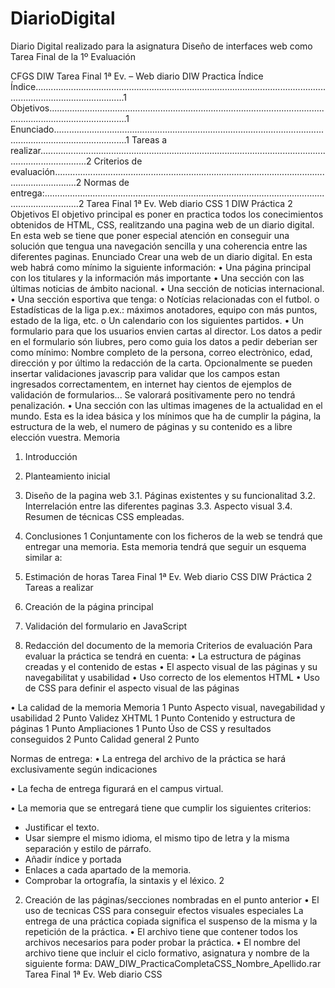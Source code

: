 # DiarioDigital

Diario Digital realizado para la asignatura Diseño de interfaces web como Tarea Final de la 1º Evaluación

CFGS DIW
Tarea Final 1ª Ev. – Web diario
DIW Practica
Índice
Índice................................................................................................................................................................1
Objetivos...........................................................................................................................................................1
Enunciado.........................................................................................................................................................1
Tareas a realizar...............................................................................................................................................2
Criterios de evaluación.....................................................................................................................................2
Normas de entrega:..........................................................................................................................................2
Tarea Final 1ª Ev. Web diario CSS 1
DIW Práctica 2
Objetivos
El objetivo principal es poner en practica todos los conecimientos obtenidos de HTML, CSS, realitzando una
pagina web de un diario digital.
En esta web se tiene que poner especial atención en conseguir una solución que tengua una navegación
sencilla y una coherencia entre las diferentes paginas.
Enunciado
Crear una web de un diario digital. En esta web habrá como mínimo la siguiente información:
• Una página principal con los titulares y la información más importante
• Una sección con las últimas noticias de ámbito nacional.
• Una sección de noticias internacional.
• Una sección esportiva que tenga:
o Notícias relacionadas con el futbol.
o Estadísticas de la liga p.ex.: máximos anotadores, equipo con más puntos, estado de la liga,
etc.
o Un calendario con los siguientes partidos.
• Un formulario para que los usuarios envien cartas al director. Los datos a pedir en el formulario són
liubres, pero como guia los datos a pedir deberian ser como mínimo: Nombre completo de la
persona, correo electrònico, edad, dirección y por último la redacción de la carta. Opcionalmente se
pueden insertar validaciones javascrip para validar que los campos estan ingresados
correctamentem, en internet hay cientos de ejemplos de validación de formularios... Se valorará
positivamente pero no tendrá penalización.
• Una sección con las ultimas imagenes de la actualidad en el mundo.
Esta es la idea básica y los mínimos que ha de cumplir la página, la estructura de la web, el numero de
páginas y su contenido es a libre elección vuestra.
Memoria
 
 
1. Introducción
2. Planteamiento inicial
3. Diseño de la pagina web
3.1. Páginas existentes y su funcionalitad
3.2. Interrelación entre las diferentes paginas
3.3. Aspecto visual
3.4. Resumen de técnicas CSS empleadas.
 
5. Conclusiones
 1
Conjuntamente con los ficheros de la web se tendrá que entregar una memoria. Esta memoria tendrá
que seguir un esquema similar a:
4. Estimación de horas
Tarea Final 1ª Ev. Web diario CSS
DIW Práctica 2
Tareas a realizar
1. Creación de la página principal
 
3. Validación del formulario en JavaScript
4. Redacción del documento de la memoria
Criterios de evaluación
Para evaluar la práctica se tendrá en cuenta:
• La estructura de páginas creadas y el contenido de estas
• El aspecto visual de las páginas y su navegabilitat y usabilidad
• Uso correcto de los elementos HTML
• Uso de CSS para definir el aspecto visual de las páginas
 
• La calidad de la memoria
Memoria 1 Punto
Aspecto visual, navegabilidad y
usabilidad
2 Punto
Validez XHTML 1 Punto
Contenido y estructura de páginas 1 Punto
Ampliaciones 1 Punto
Úso de CSS y resultados conseguidos 2 Punto
Calidad general 2 Punto
 
 
 
Normas de entrega:
• La entrega del archivo de la práctica se hará exclusivamente según indicaciones
 
 
 
• La fecha de entrega figurará en el campus virtual.
 
• La memoria que se entregará tiene que cumplir los siguientes criterios:
- Justificar el texto.
- Usar siempre el mismo idioma, el mismo tipo de letra y la misma separación y estilo de párrafo.
- Añadir índice y portada 
- Enlaces a cada apartado de la memoria.
- Comprobar la ortografía, la sintaxis y el léxico.
 2
2. Creación de las páginas/secciones nombradas en el punto anterior
• El uso de tecnicas CSS para conseguir efectos visuales especiales
La entrega de una práctica copiada significa el suspenso de la misma y la repetición de la práctica.
• El archivo tiene que contener todos los archivos necesarios para poder probar la práctica.
• El nombre del archivo tiene que incluir el ciclo formativo, asignatura y nombre de la siguiente
forma:
DAW_DIW_PracticaCompletaCSS_Nombre_Apellido.rar
Tarea Final 1ª Ev. Web diario CSS
